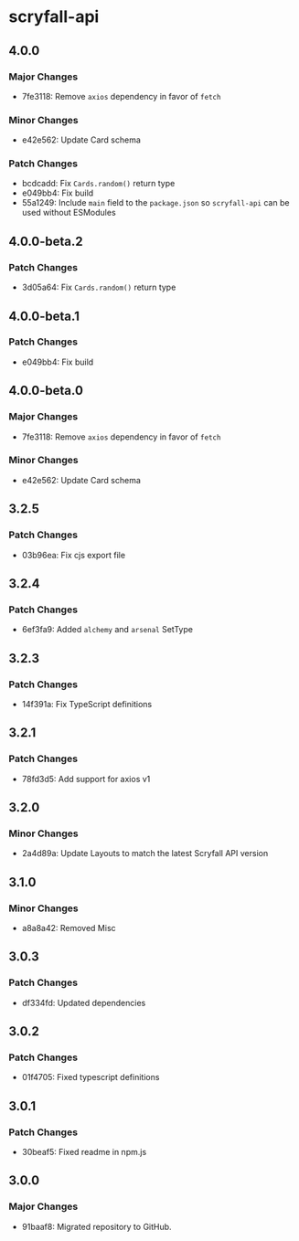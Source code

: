 # scryfall-api

## 4.0.0

### Major Changes

- 7fe3118: Remove `axios` dependency in favor of `fetch`

### Minor Changes

- e42e562: Update Card schema

### Patch Changes

- bcdcadd: Fix `Cards.random()` return type
- e049bb4: Fix build
- 55a1249: Include `main` field to the `package.json` so `scryfall-api` can be used without ESModules

## 4.0.0-beta.2

### Patch Changes

- 3d05a64: Fix `Cards.random()` return type

## 4.0.0-beta.1

### Patch Changes

- e049bb4: Fix build

## 4.0.0-beta.0

### Major Changes

- 7fe3118: Remove `axios` dependency in favor of `fetch`

### Minor Changes

- e42e562: Update Card schema

## 3.2.5

### Patch Changes

- 03b96ea: Fix cjs export file

## 3.2.4

### Patch Changes

- 6ef3fa9: Added `alchemy` and `arsenal` SetType

## 3.2.3

### Patch Changes

- 14f391a: Fix TypeScript definitions

## 3.2.1

### Patch Changes

- 78fd3d5: Add support for axios v1

## 3.2.0

### Minor Changes

- 2a4d89a: Update Layouts to match the latest Scryfall API version

## 3.1.0

### Minor Changes

- a8a8a42: Removed Misc

## 3.0.3

### Patch Changes

- df334fd: Updated dependencies

## 3.0.2

### Patch Changes

- 01f4705: Fixed typescript definitions

## 3.0.1

### Patch Changes

- 30beaf5: Fixed readme in npm.js

## 3.0.0

### Major Changes

- 91baaf8: Migrated repository to GitHub.
